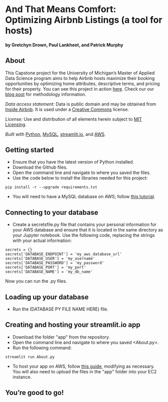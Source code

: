 # And That Means Comfort: Optimizing Airbnb Listings (a tool for hosts)
#### by Gretchyn Drown, Paul Lankheet, and Patrick Murphy

## About
This Capstone project for the University of Michigan’s Master of Applied Data Science program aims to help Airbnb hosts maximize their booking opportunities by optimizing home attributes, descriptive terms, and pricing for their property. You can see this project in action [here](https://drive.google.com/file/d/1gWuza5l8nYSvGN-PuInj8UbI-9S4kqof/view?usp=share_link). Check our our [blog post]() for methodology information.

_Data access statement:_ Data is public domain and may be obtained from [Inside Airbnb](http://insideairbnb.com/get-the-data/). It is used under a [Creative Commons](https://creativecommons.org/licenses/by/4.0/) license.

_License:_ Use and distribution of all elements herein subject to [MIT Licensing](https://choosealicense.com/licenses/mit/).

_Built with_ [Python](https://www.python.org/), [MySQL](https://www.mysql.com/), [streamlit.io](https://streamlit.io/), and [AWS](https://aws.amazon.com/).

## Getting started
* Ensure that you have the latest version of Python installed.
* Download the Github files.
* Open the command line and navigate to where you saved the files.
* Use the code below to install the libraries needed for this project:
```
pip install -r --upgrade requirements.txt
```
* You will need to have a MySQL database on AWS; follow [this tutorial](https://aws.amazon.com/getting-started/hands-on/create-mysql-db/).


## Connecting to your database
* Create a secretsfile.py file that contains your personal information for your AWS database and ensure that it is located in the same directory as your Jupyter notebook. Use the following code, replacing the strings with your actual information:
```
secrets = {}
secrets['DATABASE_ENDPOINT'] = 'my_aws_database_url'
secrets['DATABASE_USER'] = 'my_username'
secrets['DATABASE_PASSWORD'] = 'my_password'
secrets['DATABASE_PORT'] = 'my_port'
secrets['DATABASE_NAME'] = 'my_db_name'
```
Now you can run the .py files.

## Loading up your database
* Run the (DATABASE PY FILE NAME HERE) file.

## Creating and hosting your streamlit.io app
* Download the folder "app" from the repository.
* Open the command line and navigate to where you saved <About.py>.
* Run the following command:
```
streamlit run About.py
```
* To host your app on AWS, follow [this guide](https://towardsdatascience.com/how-to-deploy-a-streamlit-app-using-an-amazon-free-ec2-instance-416a41f69dc3), modifying as necessary. You will also need to upload the files in the "app" folder into your EC2 instance.

## You’re good to go!
